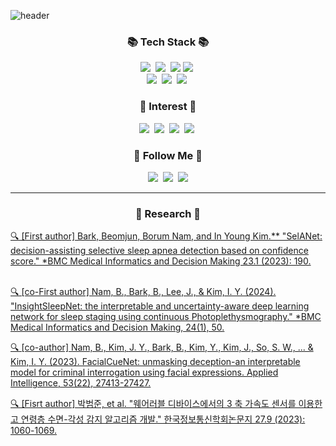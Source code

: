 ![header](https://capsule-render.vercel.app/api?type=waving&color=auto&height=200&section=header&text=Hi!%20I'm%20Beomjun!&fontSize=50)

<h3 align="center">📚 Tech Stack 📚</h3>
<p align="center">
  <img src="https://img.shields.io/badge/Python-3766AB?style=flat-square&logo=Python&logoColor=white"/></a>&nbsp
  <img src="https://img.shields.io/badge/PyTorch-EE4C2C?style=flat-square&logo=PyTorch&logoColor=white"></a>&nbsp 
  <img src="https://img.shields.io/badge/TensorFlow-FF6F00?style=flat-square&logo=TensorFlow&logoColor=white">
  <img src="https://img.shields.io/badge/scikit_learn-F7931E?style=flat-square&logo=scikit-learn&logoColor=white"></a>&nbsp 
  <br>
  <img src="https://img.shields.io/badge/Mysql-E6B91E?style=flat-square&logo=MySql&logoColor=white"/></a>&nbsp 
  <img src="https://img.shields.io/badge/MATLAB-0076A8?style=flat-square&logo=MathWorks&logoColor=white"></a>&nbsp 
  <img src="https://img.shields.io/badge/C++-00599C?style=flat-square&logo=C%2B%2B&logoColor=white"></a>&nbsp  
</p>
<h3 align="center">🧪 Interest 🧪</h3>
<p align="center">
<a ><img src="https://img.shields.io/badge/ML%2FDL-4E91FF?style=flat-square&logoColor=white"/></a>&nbsp
<a ><img src="https://img.shields.io/badge/Time%20Series-FF5733?style=flat-square&logoColor=white"/></a>&nbsp
<a ><img src="https://img.shields.io/badge/Uncertainty-FFD700?style=flat-square&logoColor=white"/></a>&nbsp
<a ><img src="https://img.shields.io/badge/Interpretable%20AI-4CAF50?style=flat-square&logoColor=white"/></a>&nbsp
</p>
<h3 align="center">🌈 Follow Me 🌈</h3>
<p align="center">
  <a href="https://github.com/hbumjj"><img src="https://img.shields.io/badge/GitHub-181717?style=flat-square&logo=GitHub&logoColor=white"/></a>&nbsp
  <a href="https://scholar.google.co.kr/citations?user=2tdj6OoAAAAJ&hl=ko"><img src="https://img.shields.io/badge/Google%20Scholar-4285F4?style=flat-square&logo=Google%20Scholar&logoColor=white"/></a>&nbsp
  <a href="mailto:pbj7698@gmail.com"><img src="https://img.shields.io/badge/Gmail-d14836?style=flat-square&logo=Gmail&logoColor=white&link=kimhyein7110@gmail.com"/></a>
</p>
<hr>
<h3 align="center">📑 Research 📑</h3>
<a href="https://link.springer.com/article/10.1186/s12911-023-02292-3">🔍 [First author] Bark, Beomjun, Borum Nam, and In Young Kim.** "SelANet: decision-assisting selective sleep apnea detection based on confidence score." *BMC Medical Informatics and Decision Making 23.1 (2023): 190.<br></a>&nbsp

<a href="https://link.springer.com/article/10.1186/s12911-024-02437-y">🔍 [co-First author] Nam, B., Bark, B., Lee, J., & Kim, I. Y. (2024). "InsightSleepNet: the interpretable and uncertainty-aware deep learning network for sleep staging using continuous Photoplethysmography." *BMC Medical Informatics and Decision Making, 24(1), 50.<br></a>

<a href="https://link.springer.com/article/10.1007/s10489-023-04968-9">🔍 [co-author] Nam, B., Kim, J. Y., Bark, B., Kim, Y., Kim, J., So, S. W., ... & Kim, I. Y. (2023). FacialCueNet: unmasking deception-an interpretable model for criminal interrogation using facial expressions. Applied Intelligence, 53(22), 27413-27427.<br></a>

<a href="https://www.dbpia.co.kr/Journal/articleDetail?nodeId=NODE11525776">🔍 [Fisrt author] 박범준, et al. "웨어러블 디바이스에서의 3 축 가속도 센서를 이용한 고 연령층 수면-각성 감지 알고리즘 개발." 한국정보통신학회논문지 27.9 (2023): 1060-1069.</a>
